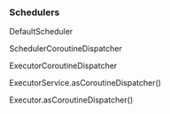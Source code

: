### Schedulers

DefaultScheduler

SchedulerCoroutineDispatcher

ExecutorCoroutineDispatcher

ExecutorService.asCoroutineDispatcher()

Executor.asCoroutineDispatcher()